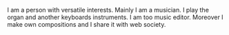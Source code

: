 I am a person with versatile interests. Mainly I am a musician. I play the organ and another keyboards instruments. I am too music editor. Moreover I make own compositions and I share it with web society.
